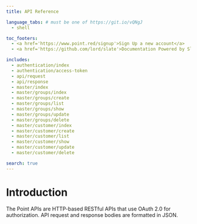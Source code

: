 ```yaml
---
title: API Reference

language_tabs: # must be one of https://git.io/vQNgJ
  - shell

toc_footers:
  - <a href='https://www.point.red/signup'>Sign Up a new account</a>
  - <a href='https://github.com/lord/slate'>Documentation Powered by Slate</a>

includes:
  - authentication/index
  - authentication/access-token
  - api/request
  - api/response
  - master/index
  - master/groups/index
  - master/groups/create
  - master/groups/list
  - master/groups/show
  - master/groups/update
  - master/groups/delete
  - master/customer/index
  - master/customer/create
  - master/customer/list
  - master/customer/show
  - master/customer/update
  - master/customer/delete 

search: true
---
```


# Introduction

The Point APIs are HTTP-based RESTful APIs that use OAuth 2.0 for authorization. API request and response bodies are formatted in JSON.
